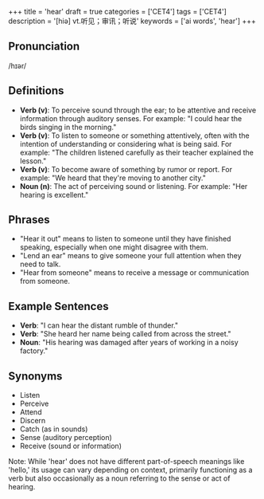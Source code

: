 +++
title = 'hear'
draft = true
categories = ['CET4']
tags = ['CET4']
description = '[hiə] vt.听见；审讯；听说'
keywords = ['ai words', 'hear']
+++

## Pronunciation
/hɪər/

## Definitions
- **Verb (v)**: To perceive sound through the ear; to be attentive and receive information through auditory senses. For example: "I could hear the birds singing in the morning."
- **Verb (v)**: To listen to someone or something attentively, often with the intention of understanding or considering what is being said. For example: "The children listened carefully as their teacher explained the lesson."
- **Verb (v)**: To become aware of something by rumor or report. For example: "We heard that they're moving to another city."
- **Noun (n)**: The act of perceiving sound or listening. For example: "Her hearing is excellent."
  
## Phrases
- "Hear it out" means to listen to someone until they have finished speaking, especially when one might disagree with them.
- "Lend an ear" means to give someone your full attention when they need to talk.
- "Hear from someone" means to receive a message or communication from someone.

## Example Sentences
- **Verb**: "I can hear the distant rumble of thunder."
- **Verb**: "She heard her name being called from across the street."
- **Noun**: "His hearing was damaged after years of working in a noisy factory."

## Synonyms
- Listen
- Perceive
- Attend
- Discern
- Catch (as in sounds)
- Sense (auditory perception) 
- Receive (sound or information) 

Note: While 'hear' does not have different part-of-speech meanings like 'hello,' its usage can vary depending on context, primarily functioning as a verb but also occasionally as a noun referring to the sense or act of hearing.
